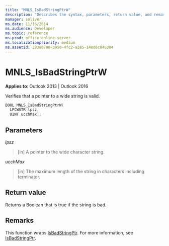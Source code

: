 ```yaml
---
title: "MNLS_IsBadStringPtrW"
description: "Describes the syntax, parameters, return value, and remarks for MNLS_IsBadStringPtrW, which verifies that a pointer to a wide string is valid."
manager: soliver
ms.date: 11/16/2014
ms.audience: Developer
ms.topic: reference
ms.prod: office-online-server
ms.localizationpriority: medium
ms.assetid: 293a0700-b950-4fc2-a2e5-148d6c846384
---
```


# MNLS_IsBadStringPtrW

  
  
**Applies to**: Outlook 2013 | Outlook 2016 
  
Verifies that a pointer to a wide string is valid.
  
```cpp
BOOL MNLS_IsBadStringPtrW(
  LPCWSTR lpsz,
  UINT ucchMax);
```

## Parameters

 _lpsz_
  
> [in] A pointer to the wide character string.
    
 _ucchMax_
  
> [in] The maximum length of the string in characters including terminator.
    
## Return value

Returns a Boolean that is true if the string is bad.
  
## Remarks

This function wraps [IsBadStringPtr](https://msdn.microsoft.com/library/aa366714%28VS.85%29.aspx). For more information, see [IsBadStringPtr](https://msdn.microsoft.com/library/aa366714%28VS.85%29.aspx).
  

